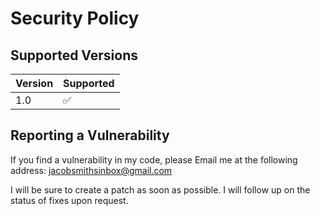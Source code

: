 # Security Policy

## Supported Versions

| Version | Supported          |
| ------- | ------------------ |
|   1.0   | :white_check_mark: |

## Reporting a Vulnerability

If you find a vulnerability in my code, please Email me at the following address:
jacobsmithsinbox@gmail.com

I will be sure to create a patch as soon as possible. I will follow up on the status of fixes upon request.
